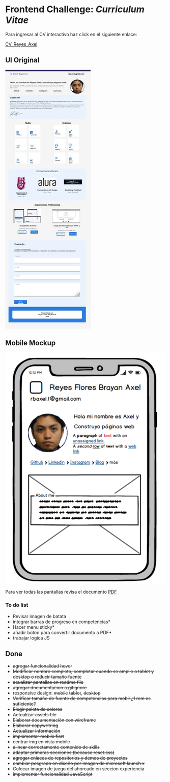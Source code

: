 # Frontend Challenge: *Curriculum Vitae*

Para ingresar al CV interactivo haz click en el siguiente enlace:

[CV_Reyes_Axel](https://axlgoze.github.io/Challenge_ONE_Frontend/)

## UI Original

![sitio](./assets/sitio.JPG)

## Mobile Mockup

![sitio](./documentation/mobilemu.PNG)

Para ver todas las pantallas revisa el documento [PDF](./documentation/cvUpdate2023.pdf)



### To do list
- Revisar imagen de batata
- integrar barras de progreso en competencias*
- Hacer menu sticky*
- añadir boton para convertir documento a PDF*
- trabajar logica JS

## Done

- ~~agregar funcionalidad hover~~
- ~~Modificar nombre completo, completar cuando se amplie a tablet y desktop o reducir tamaño fuente~~
- ~~acualizar pantallas en readme file~~
- ~~agregar documentacion a gitignore~~
- responsive design: ~~mobile~~ ~~tablet~~, ~~desktop~~
- ~~Verificar tamaño de fuente de competencias para mobil ¿1 rem es suficiente?~~
- ~~Elegir paleta de colores~~
- ~~Actualizar assets file~~
- ~~Elaborar documentación con wireframe~~
- ~~Elaborar copywritring~~
- ~~Actualizar información~~
- ~~implementar mobile fisrt~~
- ~~centrar img en vista mobile~~
- ~~alinear correctamente contenido de skills~~
- ~~adaptar primeras secciones (because reset.css)~~
- ~~agregar enlaces de repositorios y demos de proyectos~~
- ~~cambiar posgrado en diseño por imagen de microsoft launch x~~
- ~~Colocar imagen de juego del ahorcado en seccion experiencia~~
- ~~implementar funcionalidad JavaScript~~